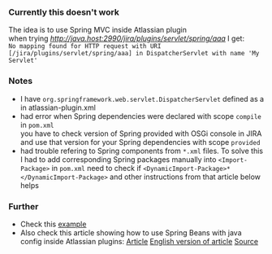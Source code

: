 ### Currently this doesn't work
The idea is to use Spring MVC inside Atlassian plugin  
when trying *http://java.host:2990/jira/plugins/servlet/spring/aaa* I get:  
`No mapping found for HTTP request with URI [/jira/plugins/servlet/spring/aaa] in DispatcherServlet with name 'My Servlet'`

### Notes
- I have `org.springframework.web.servlet.DispatcherServlet` defined as a <servlet> in atlassian-plugin.xml
- had error when Spring dependencies were declared with scope `compile` in `pom.xml`  
  you have to check version of Spring provided with OSGi console in JIRA and use that version for your Spring dependencies with scope `provided`
- had trouble refering to Spring components from `*.xml` files. To solve this I had to add corresponding Spring packages manually into `<Import-Package>` in `pom.xml`
  need to check if `<DynamicImport-Package>*</DynamicImport-Package>` and other instructions from that article below helps

### Further
- Check this [example](https://bitbucket.org/activeobjects/ao-plugin/src/d9a561b963d2ae93252996b95d76400086cc934d/activeobjects-plugin/src/main/resources/atlassian-plugin.xml?at=master&_ga=2.144407094.2019164800.1525886966-1793353365.1522254320&fileviewer=file-view-default#cl-17)  
- Also check this article showing how to use Spring Beans with java config inside Atlassian plugins:
  [Article](https://habr.com/company/raiffeisenbank/blog/352558/)
  [English version of article](https://community.atlassian.com/t5/Jira-articles/Spring-Java-based-configuration-and-AOP-in-Jira-plugins/ba-p/762265)
  [Source](https://bitbucket.org/alex1mmm/spring-tutorial)